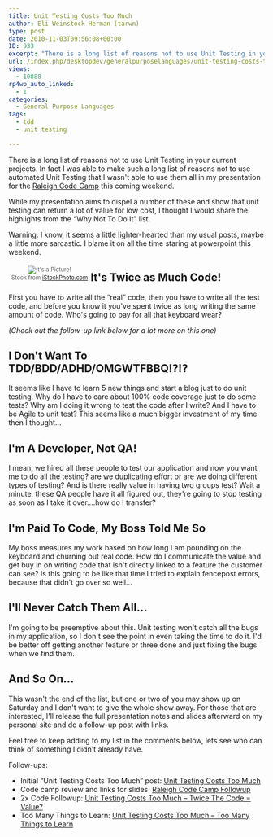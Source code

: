 ```yaml
---
title: Unit Testing Costs Too Much
author: Eli Weinstock-Herman (tarwn)
type: post
date: 2010-11-03T09:56:08+00:00
ID: 933
excerpt: "There is a long list of reasons not to use Unit Testing in your current projects. In fact I was able to make such a long list of reasons not to use automated Unit Testing that I wasn't able to use them all in my presentation for the Raleigh Code Camp this coming weekend."
url: /index.php/desktopdev/generalpurposelanguages/unit-testing-costs-too-much/
views:
  - 10888
rp4wp_auto_linked:
  - 1
categories:
  - General Purpose Languages
tags:
  - tdd
  - unit testing

---
```

There is a long list of reasons not to use Unit Testing in your current projects. In fact I was able to make such a long list of reasons not to use automated Unit Testing that I wasn't able to use them all in my presentation for the [Raleigh Code Camp][1] this coming weekend. 

While my presentation aims to dispel a number of these and show that unit testing can return a lot of value for low cost, I thought I would share the highlights from the “Why Not To Do It” list. 

Warning: I know, it seems a little lighter-hearted than my usual posts, maybe a little more sarcastic. I blame it on all the time staring at powerpoint this weekend.

<div style="color: #666666; text-align: center; float: left; margin: .5em; font-size: .8em;">
  <img src="http://tiernok.com/LTDBlog/iStock_000005447184Smaller.jpg" alt="It's a Picture!" /><br /> Stock from <a href="http://www.istockphoto.com/" title="Visit iStockPhoto.com">iStockPhoto.com</a>
</div>

## It's Twice as Much Code!

First you have to write all the “real” code, then you have to write all the test code, and before you know it you've spent twice as long writing the same amount of code. Who's going to pay for all that keyboard wear? 

_(Check out the follow-up link below for a lot more on this one)_

## I Don't Want To TDD/BDD/ADHD/OMGWTFBBQ!?!?

It seems like I have to learn 5 new things and start a blog just to do unit testing. Why do I have to care about 100% code coverage just to do some tests? Why am I doing it wrong to test the code after I write? And I have to be Agile to unit test? This seems like a much bigger investment of my time then I thought…

## I'm A Developer, Not QA!

I mean, we hired all these people to test our application and now you want me to do all the testing? are we duplicating effort or are we doing different types of testing? And is there really value in having two groups test? Wait a minute, these QA people have it all figured out, they're going to stop testing as soon as I take it over….how do I transfer?

## I'm Paid To Code, My Boss Told Me So

My boss measures my work based on how long I am pounding on the keyboard and churning out real code. How do I communicate the value and get buy in on writing code that isn't directly linked to a feature the customer can see? Is this going to be like that time I tried to explain fencepost errors, because that didn't go over so well…

## I'll Never Catch Them All…

I'm going to be preemptive about this. Unit testing won't catch all the bugs in my application, so I don't see the point in even taking the time to do it. I'd be better off getting another feature or three done and just fixing the bugs when we find them.

## And So On…

This wasn't the end of the list, but one or two of you may show up on Saturday and I don't want to give the whole show away. For those that are interested, I'll release the full presentation notes and slides afterward on my personal site and do a follow-up post with links.

Feel free to keep adding to my list in the comments below, lets see who can think of something I didn't already have.

Follow-ups:

  * Initial “Unit Testing Costs Too Much” post: [Unit Testing Costs Too Much][2]
  * Code camp review and links for slides: [Raleigh Code Camp Followup][3]
  * 2x Code Followup: [Unit Testing Costs Too Much – Twice The Code = Value?][4]
  * Too Many Things to Learn: [Unit Testing Costs Too Much – Too Many Things to Learn][5]

 [1]: http://codecamp.org/ "Visit the codecamp website"
 [2]: /index.php/DesktopDev/GeneralPurposeLanguages/unit-testing-costs-too-much "Check out the first post"
 [3]: /index.php/All/?p=999 "Code Camp review"
 [4]: /index.php/DesktopDev/GeneralPurposeLanguages/unit-testing-costs-too-much-twice-the-co "Read more on the 2x Code topic"
 [5]: /index.php/WebDev/ServerProgramming/unit-testing-costs-too-much-too-many-thi "Read more on the Unit Test Cost topic"